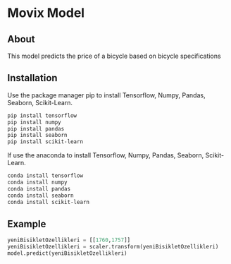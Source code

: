 # Movix Model

## About
This model predicts the price of a bicycle based on bicycle specifications
## Installation
Use the package manager pip to install Tensorflow, Numpy, Pandas, Seaborn, Scikit-Learn.
```bash
pip install tensorflow
pip install numpy
pip install pandas
pip install seaborn
pip install scikit-learn
```
If use the anaconda to install Tensorflow, Numpy, Pandas, Seaborn, Scikit-Learn.
```bash
conda install tensorflow
conda install numpy
conda install pandas
conda install seaborn
conda install scikit-learn
```
## Example
```python
yeniBisikletOzellikleri = [[1760,1757]]
yeniBisikletOzellikleri = scaler.transform(yeniBisikletOzellikleri)
model.predict(yeniBisikletOzellikleri)
```